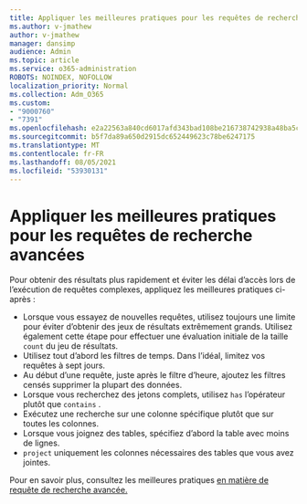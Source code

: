 ```yaml
---
title: Appliquer les meilleures pratiques pour les requêtes de recherche avancées
ms.author: v-jmathew
author: v-jmathew
manager: dansimp
audience: Admin
ms.topic: article
ms.service: o365-administration
ROBOTS: NOINDEX, NOFOLLOW
localization_priority: Normal
ms.collection: Adm_O365
ms.custom:
- "9000760"
- "7391"
ms.openlocfilehash: e2a22563a840cd6017afd343bad108be216738742938a48ba5ceb1010fd16098
ms.sourcegitcommit: b5f7da89a650d2915dc652449623c78be6247175
ms.translationtype: MT
ms.contentlocale: fr-FR
ms.lasthandoff: 08/05/2021
ms.locfileid: "53930131"
---
```

# <a name="apply-best-practices-for-advanced-hunting-queries"></a>Appliquer les meilleures pratiques pour les requêtes de recherche avancées

Pour obtenir des résultats plus rapidement et éviter les délai d’accès lors de l’exécution de requêtes complexes, appliquez les meilleures pratiques ci-après :

- Lorsque vous essayez de nouvelles requêtes, utilisez toujours une limite pour éviter d’obtenir des jeux de résultats extrêmement grands. Utilisez également cette étape pour effectuer une évaluation initiale de la taille `count` du jeu de résultats.
- Utilisez tout d’abord les filtres de temps. Dans l’idéal, limitez vos requêtes à sept jours.
- Au début d’une requête, juste après le filtre d’heure, ajoutez les filtres censés supprimer la plupart des données.
- Lorsque vous recherchez des jetons complets, utilisez `has` l’opérateur plutôt que `contains` .
- Exécutez une recherche sur une colonne spécifique plutôt que sur toutes les colonnes.
- Lorsque vous joignez des tables, spécifiez d’abord la table avec moins de lignes.
- `project` uniquement les colonnes nécessaires des tables que vous avez jointes.

Pour en savoir plus, consultez les meilleures pratiques [en matière de requête de recherche avancée.](https://go.microsoft.com/fwlink/?linkid=2144812)
